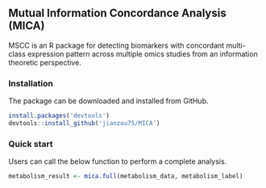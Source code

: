 ## Mutual Information Concordance Analysis (MICA)

MSCC is an R package for detecting biomarkers with concordant multi-class expression pattern across multiple omics studies from an information theoretic perspective.

### Installation

The package can be downloaded and installed from GitHub.

```r
install.packages('devtools')
devtools::install_github('jianzou75/MICA')
```


### Quick start

Users can call the below function to perform a complete analysis.

```r
metabolism_result <- mica.full(metabolism_data, metabolism_label)
```
